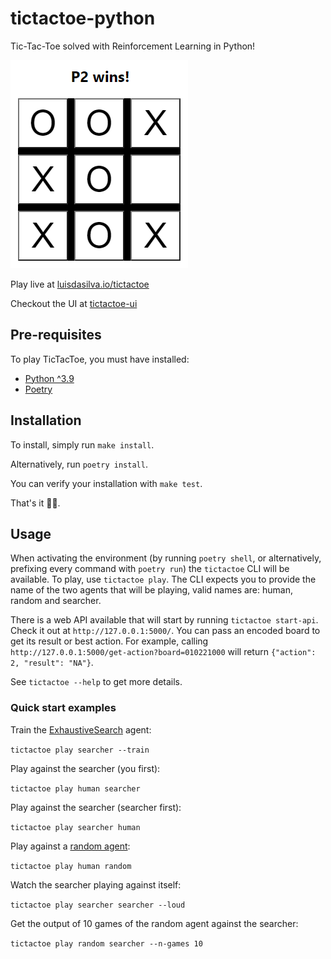 # tictactoe-python
Tic-Tac-Toe solved with Reinforcement Learning in Python!

![TicTacToe in Python](assets/p2-wins.PNG)

Play live at [luisdasilva.io/tictactoe](https://luisdasilva.io/tictactoe)

Checkout the UI at [tictactoe-ui](https://github.com/luisds95/tictactoe-ui)

## Pre-requisites
To play TicTacToe, you must have installed:

- [Python ^3.9](https://www.python.org/)
- [Poetry](https://python-poetry.org/docs/master/)

## Installation
To install, simply run `make install`. 

Alternatively, run `poetry install`. 

You can verify your installation with `make test`.

That's it 🐱‍👤.

## Usage
When activating the environment (by running `poetry shell`, or alternatively, prefixing every command with `poetry run`) the `tictactoe` CLI will be available. To play, use `tictactoe play`. The CLI expects you to provide the name of the two agents that will be playing, valid names are: human, random and searcher. 

There is a web API available that will start by running `tictactoe start-api`. Check it out at `http://127.0.0.1:5000/`. You can pass an encoded board to get its result or best action. For example, calling `http://127.0.0.1:5000/get-action?board=010221000` will return `{"action": 2, "result": "NA"}`.

See `tictactoe --help` to get more details.

### Quick start examples
Train the [ExhaustiveSearch](tictactoe/agent/searcher.py) agent:

`tictactoe play searcher --train`

Play against the searcher (you first):

`tictactoe play human searcher`

Play against the searcher (searcher first):

`tictactoe play searcher human`

Play against a [random agent](tictactoe/agent/random.py):

`tictactoe play human random`

Watch the searcher playing against itself:

`tictactoe play searcher searcher --loud`

Get the output of 10 games of the random agent against the searcher:

`tictactoe play random searcher --n-games 10`